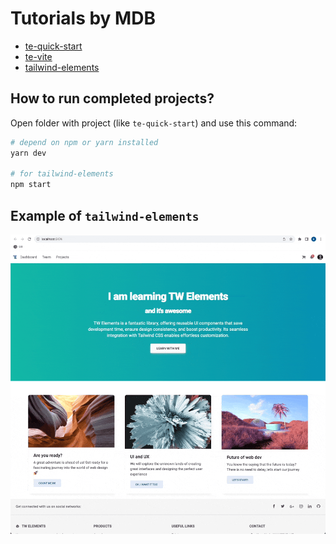 # Tutorials by MDB

- [te-quick-start](https://tw-elements.com/learn/te-foundations/basics/quick-start/)
- [te-vite](https://tw-elements.com/learn/te-foundations/basics/vite/)
- [tailwind-elements](https://tw-elements.com/learn/te-foundations/basics/create-website/)

## How to run completed projects?

Open folder with project (like `te-quick-start`) and use this command:

```bash
# depend on npm or yarn installed
yarn dev

# for tailwind-elements
npm start
```

## Example of `tailwind-elements`

![example](example.gif)
